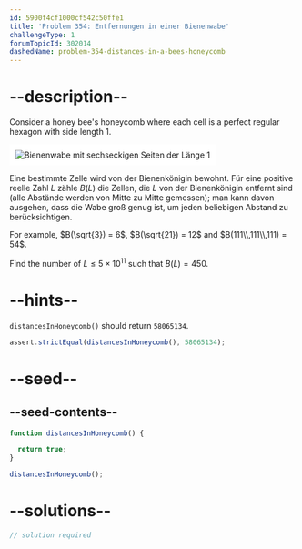 ```yaml
---
id: 5900f4cf1000cf542c50ffe1
title: 'Problem 354: Entfernungen in einer Bienenwabe'
challengeType: 1
forumTopicId: 302014
dashedName: problem-354-distances-in-a-bees-honeycomb
---
```


# --description--

Consider a honey bee's honeycomb where each cell is a perfect regular hexagon with side length 1.

<img class="img-responsive center-block" alt="Bienenwabe mit sechseckigen Seiten der Länge 1" src="https://cdn.freecodecamp.org/curriculum/project-euler/distances-in-a-bees-honeycomb.png" style="background-color: white; padding: 10px;" />

Eine bestimmte Zelle wird von der Bienenkönigin bewohnt. Für eine positive reelle Zahl $L$ zähle $B(L)$ die Zellen, die $L$ von der Bienenkönigin entfernt sind (alle Abstände werden von Mitte zu Mitte gemessen); man kann davon ausgehen, dass die Wabe groß genug ist, um jeden beliebigen Abstand zu berücksichtigen.

For example, $B(\sqrt{3}) = 6$, $B(\sqrt{21}) = 12$ and $B(111\\,111\\,111) = 54$.

Find the number of $L ≤ 5 \times {10}^{11}$ such that $B(L) = 450$.

# --hints--

`distancesInHoneycomb()` should return `58065134`.

```js
assert.strictEqual(distancesInHoneycomb(), 58065134);
```

# --seed--

## --seed-contents--

```js
function distancesInHoneycomb() {

  return true;
}

distancesInHoneycomb();
```

# --solutions--

```js
// solution required
```

